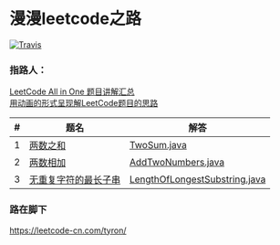 # 漫漫leetcode之路

[![Travis](https://img.shields.io/badge/language-Java-yellow.svg)](https://leetcode-cn.com/tyron/)<br/>

### 指路人：

[LeetCode All in One 题目讲解汇总](http://www.cnblogs.com/grandyang/p/4606334.html)<br/>
[用动画的形式呈现解LeetCode题目的思路](https://github.com/MisterBooo/LeetCodeAnimation)<br/>



| **#** | **题名**                                                     | 解答                                                         |
| ----- | ------------------------------------------------------------ | ------------------------------------------------------------ |
| 1     | [两数之和](https://leetcode-cn.com/problems/two-sum)         | [TwoSum.java](https://github.com/tyronczt/leetcode/blob/master/src/main/java/com/tyron/leetcode/TwoSum.java) |
| 2     | [两数相加](https://leetcode-cn.com/problems/add-two-numbers) | [AddTwoNumbers.java](https://github.com/tyronczt/leetcode/blob/master/src/main/java/com/tyron/leetcode/AddTwoNumbers.java) |
| 3     | [无重复字符的最长子串](https://leetcode-cn.com/problems/longest-substring-without-repeating-characters) | [LengthOfLongestSubstring.java](https://github.com/tyronczt/leetcode/blob/master/src/main/java/com/tyron/leetcode/LengthOfLongestSubstring.java) |



### 路在脚下

https://leetcode-cn.com/tyron/
